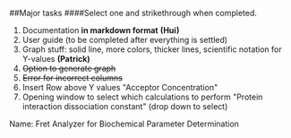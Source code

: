 ##Major tasks 
####Select one and strikethrough when completed.

1. Documentation **in markdown format**  **(Hui)**
1. User guide (to be completed after everything is settled)
1. Graph stuff: solid line, more colors, thicker lines, scientific notation for Y-values **(Patrick)**
1. ~~Option to generate graph~~
1. ~~Error for incorrect columns~~
1. Insert Row above Y values "Acceptor Concentration"
1. Opening window to select which calculations to perform "Protein interaction dissociation constant" (drop down to select)



Name: Fret Analyzer for Biochemical Parameter Determination
